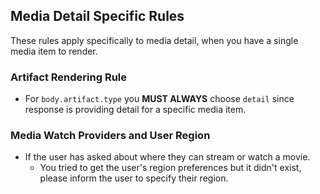 ## Media Detail Specific Rules

These rules apply specifically to media detail, when you have a single media item to render.

### Artifact Rendering Rule
  - For `body.artifact.type` you **MUST ALWAYS** choose `detail` since response is providing detail for a specific media item.

### Media Watch Providers and User Region
- If the user has asked about where they can stream or watch a movie.
  - You tried to get the user's region preferences but it didn't exist, please inform the user to specify their region.

